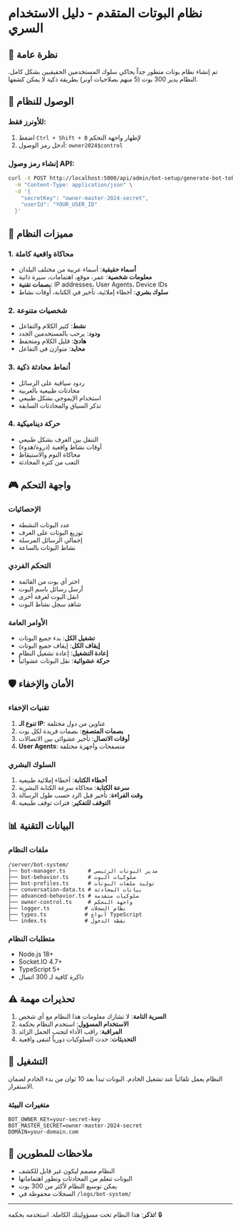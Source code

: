 # نظام البوتات المتقدم - دليل الاستخدام السري

## 🤖 نظرة عامة

تم إنشاء نظام بوتات متطور جداً يحاكي سلوك المستخدمين الحقيقيين بشكل كامل. النظام يدير 300 بوت (5 منهم بصلاحيات أونر) بطريقة ذكية لا يمكن كشفها.

## 🔐 الوصول للنظام

### للأونرز فقط:
1. اضغط `Ctrl + Shift + B` لإظهار واجهة التحكم
2. أدخل رمز الوصول: `owner2024$control`

### إنشاء رمز وصول API:
```bash
curl -X POST http://localhost:5000/api/admin/bot-setup/generate-bot-token \
  -H "Content-Type: application/json" \
  -d '{
    "secretKey": "owner-master-2024-secret",
    "userId": "YOUR_USER_ID"
  }'
```

## 🎯 مميزات النظام

### 1. محاكاة واقعية كاملة
- **أسماء حقيقية**: أسماء عربية من مختلف البلدان
- **معلومات شخصية**: عمر، موقع، اهتمامات، سيرة ذاتية
- **بصمات تقنية**: IP addresses، User Agents، Device IDs
- **سلوك بشري**: أخطاء إملائية، تأخير في الكتابة، أوقات نشاط

### 2. شخصيات متنوعة
- **نشط**: كثير الكلام والتفاعل
- **ودود**: يرحب بالمستخدمين الجدد
- **هادئ**: قليل الكلام ومتحفظ
- **محايد**: متوازن في التفاعل

### 3. أنماط محادثة ذكية
- ردود سياقية على الرسائل
- محادثات طبيعية بالعربية
- استخدام الإيموجي بشكل طبيعي
- تذكر السياق والمحادثات السابقة

### 4. حركة ديناميكية
- التنقل بين الغرف بشكل طبيعي
- أوقات نشاط واقعية (ذروة/هدوء)
- محاكاة النوم والاستيقاظ
- التعب من كثرة المحادثة

## 🎮 واجهة التحكم

### الإحصائيات
- عدد البوتات النشطة
- توزيع البوتات على الغرف
- إجمالي الرسائل المرسلة
- نشاط البوتات بالساعة

### التحكم الفردي
- اختر أي بوت من القائمة
- أرسل رسائل باسم البوت
- انقل البوت لغرفة أخرى
- شاهد سجل نشاط البوت

### الأوامر العامة
- **تشغيل الكل**: بدء جميع البوتات
- **إيقاف الكل**: إيقاف جميع البوتات
- **إعادة التشغيل**: إعادة تشغيل النظام
- **حركة عشوائية**: نقل البوتات عشوائياً

## 🛡️ الأمان والإخفاء

### تقنيات الإخفاء
1. **تنوع الـ IP**: عناوين من دول مختلفة
2. **بصمات المتصفح**: بصمات فريدة لكل بوت
3. **أوقات الاتصال**: تأخير عشوائي بين الاتصالات
4. **User Agents**: متصفحات وأجهزة مختلفة

### السلوك البشري
1. **أخطاء الكتابة**: أخطاء إملائية طبيعية
2. **سرعة الكتابة**: محاكاة سرعة الكتابة البشرية
3. **وقت القراءة**: تأخير قبل الرد حسب طول الرسالة
4. **التوقف للتفكير**: فترات توقف طبيعية

## 📊 البيانات التقنية

### ملفات النظام
```
/server/bot-system/
├── bot-manager.ts       # مدير البوتات الرئيسي
├── bot-behavior.ts      # سلوكيات البوت
├── bot-profiles.ts      # توليد ملفات البوتات
├── conversation-data.ts # بيانات المحادثة
├── advanced-behavior.ts # سلوكيات متقدمة
├── owner-control.ts     # واجهة التحكم
├── logger.ts           # نظام السجلات
├── types.ts            # أنواع TypeScript
└── index.ts            # نقطة الدخول
```

### متطلبات النظام
- Node.js 18+
- Socket.IO 4.7+
- TypeScript 5+
- ذاكرة كافية لـ 300 اتصال

## ⚠️ تحذيرات مهمة

1. **السرية التامة**: لا تشارك معلومات هذا النظام مع أي شخص
2. **الاستخدام المسؤول**: استخدم النظام بحكمة
3. **المراقبة**: راقب الأداء لتجنب الحمل الزائد
4. **التحديثات**: حدث السلوكيات دورياً لتبقى واقعية

## 🚀 التشغيل

النظام يعمل تلقائياً عند تشغيل الخادم. البوتات تبدأ بعد 10 ثوان من بدء الخادم لضمان الاستقرار.

### متغيرات البيئة
```env
BOT_OWNER_KEY=your-secret-key
BOT_MASTER_SECRET=owner-master-2024-secret
DOMAIN=your-domain.com
```

## 📝 ملاحظات للمطورين

- النظام مصمم ليكون غير قابل للكشف
- البوتات تتعلم من المحادثات وتطور اهتماماتها
- يمكن توسيع النظام لأكثر من 300 بوت
- السجلات محفوظة في `/logs/bot-system/`

---

**تذكر**: هذا النظام تحت مسؤوليتك الكاملة. استخدمه بحكمة! 🔒